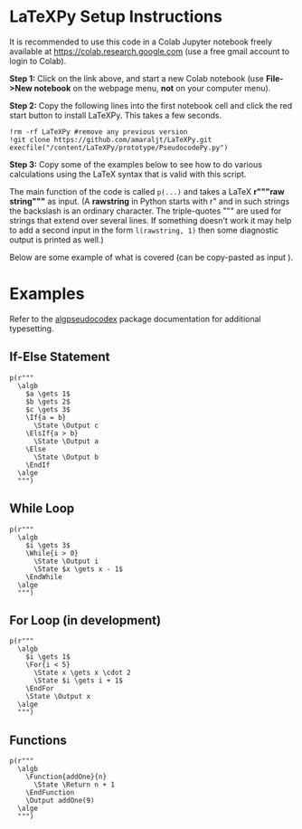 # LaTeXPy Setup Instructions
It is recommended to use this code in a Colab Jupyter notebook freely available at 
https://colab.research.google.com (use a free gmail account to login to Colab).

**Step 1:** Click on the link above, and start a new Colab notebook (use **File->New notebook** on the webpage menu, **not** on your computer menu).

**Step 2:** Copy the following lines into the first notebook cell and click the red start button to install LaTeXPy. This takes a few seconds.
```
!rm -rf LaTeXPy #remove any previous version
!git clone https://github.com/amaraljt/LaTeXPy.git
execfile("/content/LaTeXPy/prototype/PseudocodePy.py")
```
**Step 3:** Copy some of the examples below to see how to do various calculations using the LaTeX syntax that is valid with this script.

The main function of the code is called `p(...)` and takes a LaTeX **r"""raw string"""** as input. (A **rawstring** in Python starts with r" and in such strings the backslash is an ordinary character. The triple-quotes """ are used for strings that extend over several lines. If something doesn't work it may help to add a second input in the form `l(rawstring, 1)` then some diagnostic output is printed as well.)

Below are some example of what is covered (can be copy-pasted as input ).

# Examples

Refer to the [algpseudocodex](https://ctan.math.washington.edu/tex-archive/macros/latex/contrib/algpseudocodex/algpseudocodex.pdf) package documentation for additional typesetting.

## If-Else Statement
```
p(r"""
  \algb
    $a \gets 1$
    $b \gets 2$
    $c \gets 3$
    \If{a = b}
      \State \Output c
    \ElsIf{a > b}
      \State \Output a
    \Else
      \State \Output b
    \EndIf
  \alge
  """)
```

## While Loop
```
p(r"""
  \algb
    $i \gets 3$
    \While{i > 0}
      \State \Output i
      \State $x \gets x - 1$
    \EndWhile
  \alge
  """)
```
## For Loop (in development)
```
p(r"""
  \algb
    $i \gets 1$
    \For{i < 5}
      \State x \gets x \cdot 2
      \State $i \gets i + 1$
    \EndFor
    \State \Output x
  \alge
  """)
```
## Functions
```
p(r"""
  \algb
    \Function{addOne}{n}
      \State \Return n + 1
    \EndFunction
    \Output addOne(9)
  \alge
  """)
```
